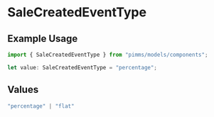 # SaleCreatedEventType

## Example Usage

```typescript
import { SaleCreatedEventType } from "pimms/models/components";

let value: SaleCreatedEventType = "percentage";
```

## Values

```typescript
"percentage" | "flat"
```